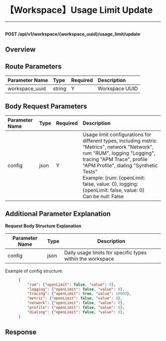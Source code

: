 # 【Workspace】Usage Limit Update

---

<br />**POST /api/v1/workspace/\{workspace_uuid\}/usage_limit/update**

## Overview




## Route Parameters

| Parameter Name        | Type     | Required | Description              |
|:------------------|:-------|:-----|:----------------|
| workspace_uuid | string | Y | Workspace UUID<br> |


## Body Request Parameters

| Parameter Name        | Type     | Required | Description              |
|:------------------|:-------|:-----|:----------------|
| config | json | Y | Usage limit configurations for different types, including metric "Metrics", network "Network", rum "RUM", logging "Logging", tracing "APM Trace", profile "APM Profile", dialing "Synthetic Tests"<br>Example: {rum: {openLimit: false, value: 0}, logging: {openLimit: false, value: 0} <br>Can be null: False <br> |

## Additional Parameter Explanation

**Request Body Structure Explanation**

| Parameter Name                |   Type  |          Description          |
|-------------------------------|---------|------------------------------|
|config         |json |  Daily usage limits for specific types within the workspace |

Example of config structure:

```json
      {
          "rum": {"openLimit": false, "value": 0},
          "logging": {"openLimit": false, "value": 0},
          "tracing": {"openLimit": true, "value": 10000},
          "metric": {"openLimit": false, "value": 0},
          "network": {"openLimit": false, "value": 0},
          "profile": {"openLimit": false, "value": 0},
          "dialing": {"openLimit": false, "value": 0},
      }
```






## Response
```shell
 
```